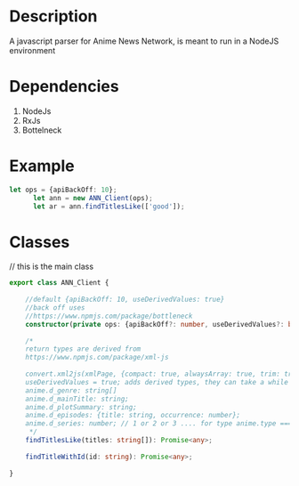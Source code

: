 
# Description
A javascript parser for Anime News Network, is meant to run in a NodeJS environment

# Dependencies
1) NodeJs
2) RxJs
3) Bottelneck

# Example
```typescript
let ops = {apiBackOff: 10};
      let ann = new ANN_Client(ops);
      let ar = ann.findTitlesLike(['good']);
```
      
      
# Classes
// this is the main class
```typescript
export class ANN_Client {
    
    //default {apiBackOff: 10, useDerivedValues: true}
    //back off uses 
    //https://www.npmjs.com/package/bottleneck
    constructor(private ops: {apiBackOff?: number, useDerivedValues?: boolean});
    
    /*
    return types are derived from 
    https://www.npmjs.com/package/xml-js
    
    convert.xml2js(xmlPage, {compact: true, alwaysArray: true, trim: true, nativeType: true})
    useDerivedValues = true; adds derived types, they can take a while as they are fetched from multiple calls
    anime.d_genre: string[]
    anime.d_mainTitle: string;
    anime.d_plotSummary: string;
    anime.d_episodes: {title: string, occurrence: number};
    anime.d_series: number; // 1 or 2 or 3 .... for type anime.type === 'TV' (for now)
     */
    findTitlesLike(titles: string[]): Promise<any>; 
    
    findTitleWithId(id: string): Promise<any>;
    
}



```
